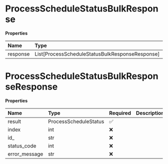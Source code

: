 # ProcessScheduleStatusBulkResponse

**Properties**

| Name     | Type                                            | Required | Description |
| :------- | :---------------------------------------------- | :------- | :---------- |
| response | List[ProcessScheduleStatusBulkResponseResponse] | ❌       |             |

# ProcessScheduleStatusBulkResponseResponse

**Properties**

| Name          | Type                  | Required | Description |
| :------------ | :-------------------- | :------- | :---------- |
| result        | ProcessScheduleStatus | ✅       |             |
| index         | int                   | ❌       |             |
| id\_          | str                   | ❌       |             |
| status_code   | int                   | ❌       |             |
| error_message | str                   | ❌       |             |

